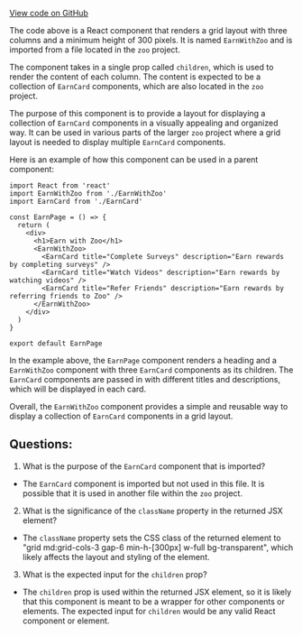 [View code on GitHub](zoo-labs/zoo/blob/master/core/src/marketplace/EarnWithZoo/EarnWithZoo.tsx)

The code above is a React component that renders a grid layout with three columns and a minimum height of 300 pixels. It is named `EarnWithZoo` and is imported from a file located in the `zoo` project. 

The component takes in a single prop called `children`, which is used to render the content of each column. The content is expected to be a collection of `EarnCard` components, which are also located in the `zoo` project. 

The purpose of this component is to provide a layout for displaying a collection of `EarnCard` components in a visually appealing and organized way. It can be used in various parts of the larger `zoo` project where a grid layout is needed to display multiple `EarnCard` components. 

Here is an example of how this component can be used in a parent component:

```
import React from 'react'
import EarnWithZoo from './EarnWithZoo'
import EarnCard from './EarnCard'

const EarnPage = () => {
  return (
    <div>
      <h1>Earn with Zoo</h1>
      <EarnWithZoo>
        <EarnCard title="Complete Surveys" description="Earn rewards by completing surveys" />
        <EarnCard title="Watch Videos" description="Earn rewards by watching videos" />
        <EarnCard title="Refer Friends" description="Earn rewards by referring friends to Zoo" />
      </EarnWithZoo>
    </div>
  )
}

export default EarnPage
```

In the example above, the `EarnPage` component renders a heading and a `EarnWithZoo` component with three `EarnCard` components as its children. The `EarnCard` components are passed in with different titles and descriptions, which will be displayed in each card. 

Overall, the `EarnWithZoo` component provides a simple and reusable way to display a collection of `EarnCard` components in a grid layout.
## Questions: 
 1. What is the purpose of the `EarnCard` component that is imported?
- The `EarnCard` component is imported but not used in this file. It is possible that it is used in another file within the `zoo` project.

2. What is the significance of the `className` property in the returned JSX element?
- The `className` property sets the CSS class of the returned element to "grid md:grid-cols-3 gap-6 min-h-[300px] w-full bg-transparent", which likely affects the layout and styling of the element.

3. What is the expected input for the `children` prop?
- The `children` prop is used within the returned JSX element, so it is likely that this component is meant to be a wrapper for other components or elements. The expected input for `children` would be any valid React component or element.